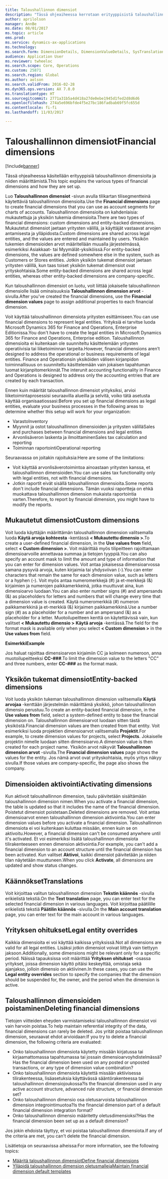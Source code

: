 ```yaml
---
title: Taloushallinnon dimensiot
description: "Tässä ohjeaiheessa kerrotaan erityyppisistä taloushallinnon dimensioista ja niiden määrittämisestä."
author: aprilolson
manager: AnnBe
ms.date: 08/01/2017
ms.topic: article
ems.prod: 
ms.service: dynamics-ax-applications
ms.technology: 
ms.search.form: DimensionDetails, DimensionValueDetails, SysTranslationDetail
audience: Application User
ms.reviewer: twheeloc
ms.search.scope: Core, Operations
ms.custom: 25871
ms.search.region: Global
ms.author: aolson
ms.search.validFrom: 2016-02-28
ms.dyn365.ops.version: AX 7.0.0
ms.translationtype: HT
ms.sourcegitcommit: 2771a31b5a4d418a27de0ebe1945d1fed2d8d6d6
ms.openlocfilehash: 274a5e696bfde4f5e27bc186fadbab69f5fc655d
ms.contentlocale: fi-fi
ms.lasthandoff: 11/03/2017

---
```


# <a name="financial-dimensions"></a><span data-ttu-id="6ff5e-103">Taloushallinnon dimensiot</span><span class="sxs-lookup"><span data-stu-id="6ff5e-103">Financial dimensions</span></span>

[!include[banner](../includes/banner.md)]

<span data-ttu-id="6ff5e-104">Tässä ohjeaiheessa käsitellään erityyppisiä taloushallinnon dimensioita ja niiden määrittämistä.</span><span class="sxs-lookup"><span data-stu-id="6ff5e-104">This topic explains the various types of financial dimensions and how they are set up.</span></span>

<span data-ttu-id="6ff5e-105">Luo **Taloushallinnon dimensiot** -sivun avulla tilikartan tilisegmentteinä käytettäviä taloushallinnon dimensioita.</span><span class="sxs-lookup"><span data-stu-id="6ff5e-105">Use the **Financial dimensions** page to create financial dimensions that you can use as account segments for charts of accounts.</span></span> <span data-ttu-id="6ff5e-106">Taloushallinnon dimensioita on kahdenlaisia: mukautettuja ja yksikön tukemia dimensioita.</span><span class="sxs-lookup"><span data-stu-id="6ff5e-106">There are two types of financial dimensions: custom dimensions and entity-backed dimensions.</span></span> <span data-ttu-id="6ff5e-107">Mukautetut dimensiot jaetaan yritysten välillä, ja käyttäjät vastaavat arvojen antamisesta ja ylläpidosta.</span><span class="sxs-lookup"><span data-stu-id="6ff5e-107">Custom dimensions are shared across legal entities, and the values are entered and maintained by users.</span></span> <span data-ttu-id="6ff5e-108">Yksikön tukemien dimensioiden arvot määritellään muualla järjestelmässä, esimerkiksi Asiakkaat- tai Myymälät-yksiköissä.</span><span class="sxs-lookup"><span data-stu-id="6ff5e-108">For entity-backed dimensions, the values are defined somewhere else in the system, such as Customers or Stores entities.</span></span> <span data-ttu-id="6ff5e-109">Jotkin yksikön tukemat dimensiot jaetaan yritysten välillä, kun taas toiset yksikön tukemat dimensiot ovat yrityskohtaisia.</span><span class="sxs-lookup"><span data-stu-id="6ff5e-109">Some entity-backed dimensions are shared across legal entities, whereas other entity-backed dimensions are company-specific.</span></span> 

<span data-ttu-id="6ff5e-110">Kun taloushallinnon dimensiot on luotu, voit liittää jokaiselle taloushallinnon dimensiolle lisää ominaisuuksia **Taloushallinnon dimension arvot** -sivulla.</span><span class="sxs-lookup"><span data-stu-id="6ff5e-110">After you've created the financial dimensions, use the **Financial dimension values** page to assign additional properties to each financial dimension.</span></span> 

<span data-ttu-id="6ff5e-111">Voit käyttää taloushallinnon dimensiota yritysten esittämiseen.</span><span class="sxs-lookup"><span data-stu-id="6ff5e-111">You can use financial dimensions to represent legal entities.</span></span> <span data-ttu-id="6ff5e-112">Yrityksiä ei tarvitse luoda Microsoft Dynamics 365 for Finance and Operations, Enterprise Editionissa.</span><span class="sxs-lookup"><span data-stu-id="6ff5e-112">You don't have to create the legal entities in Microsoft Dynamics 365 for Finance and Operations, Enterprise edition.</span></span> <span data-ttu-id="6ff5e-113">Taloushallinnon dimensioita ei kuitenkaan ole suunniteltu käsittelemään yritysten operatiivisia tai liiketoiminnan tarpeita.</span><span class="sxs-lookup"><span data-stu-id="6ff5e-113">However, financial dimensions aren’t designed to address the operational or business requirements of legal entities.</span></span> <span data-ttu-id="6ff5e-114">Finance and Operationsin yksiköiden välisen kirjanpidon toiminnallisuus on suunniteltu käsittelemään vain jokaisen tapahtuman luomat kirjanpitomerkinnät.</span><span class="sxs-lookup"><span data-stu-id="6ff5e-114">The interunit accounting functionality in Finance and Operations is designed to address only the accounting entries that are created by each transaction.</span></span> 

<span data-ttu-id="6ff5e-115">Ennen kuin määrität taloushallinnon dimensiot yrityksiksi, arvioi liiketoimintaprosessisi seuraavilla alueilla ja selvitä, voiko tätä asetusta käyttää organisaatiossasi:</span><span class="sxs-lookup"><span data-stu-id="6ff5e-115">Before you set up financial dimensions as legal entities, evaluate your business processes in the following areas to determine whether this setup will work for your organization:</span></span>

- <span data-ttu-id="6ff5e-116">Varasto</span><span class="sxs-lookup"><span data-stu-id="6ff5e-116">Inventory</span></span>
- <span data-ttu-id="6ff5e-117">Myynnit ja ostot taloushallinnon dimensioiden ja yritysten välillä</span><span class="sxs-lookup"><span data-stu-id="6ff5e-117">Sales and purchases between financial dimensions and legal entities</span></span>
- <span data-ttu-id="6ff5e-118">Arvonlisäveron laskenta ja ilmoittaminen</span><span class="sxs-lookup"><span data-stu-id="6ff5e-118">Sales tax calculation and reporting</span></span>
- <span data-ttu-id="6ff5e-119">Toiminnan raportointi</span><span class="sxs-lookup"><span data-stu-id="6ff5e-119">Operational reporting</span></span>

<span data-ttu-id="6ff5e-120">Seuraavassa on joitakin rajoituksia:</span><span class="sxs-lookup"><span data-stu-id="6ff5e-120">Here are some of the limitations:</span></span>

- <span data-ttu-id="6ff5e-121">Voit käyttää arvonlisäverotoimintoa ainoastaan yritysten kanssa, et taloushallinnon dimensioiden.</span><span class="sxs-lookup"><span data-stu-id="6ff5e-121">You can use sales tax functionality only with legal entities, not with financial dimensions.</span></span>
- <span data-ttu-id="6ff5e-122">Jotkin raportit eivät sisällä taloushallinnon dimensioita.</span><span class="sxs-lookup"><span data-stu-id="6ff5e-122">Some reports don't include financial dimensions.</span></span> <span data-ttu-id="6ff5e-123">Tämän vuoksi raportteja on ehkä muokattava taloushallinnon dimension mukaista raportointia varten.</span><span class="sxs-lookup"><span data-stu-id="6ff5e-123">Therefore, to report by financial dimension, you might have to modify the reports.</span></span>

## <a name="custom-dimensions"></a><span data-ttu-id="6ff5e-124">Mukautetut dimensiot</span><span class="sxs-lookup"><span data-stu-id="6ff5e-124">Custom dimensions</span></span>

<span data-ttu-id="6ff5e-125">Voit luoda käyttäjän määrittämän taloushallinnon dimension valitsemalla luoda **Käytä arvoja kohteesta** -kentässä **&lt; Mukautettu dimensio &gt;**.</span><span class="sxs-lookup"><span data-stu-id="6ff5e-125">To create a user-defined financial dimension, in the **Use values from** field, select **&lt; Custom dimension &gt;**.</span></span> <span data-ttu-id="6ff5e-126">Voit määrittää myös tilipeitteen rajoittamaan dimensioarvoille annettavaa summaa ja tietojen tyyppiä.</span><span class="sxs-lookup"><span data-stu-id="6ff5e-126">You can also specify an account mask to limit the amount and type of information that you can enter for dimension values.</span></span> <span data-ttu-id="6ff5e-127">Voit antaa jokaisessa dimensioarvossa samana pysyviä arvoja, kuten kirjaimia tai yhdysviivan (-).</span><span class="sxs-lookup"><span data-stu-id="6ff5e-127">You can enter characters that remain the same for each dimension value, such as letters or a hyphen (-).</span></span> <span data-ttu-id="6ff5e-128">Voit myös antaa numeromerkkejä (\#) ja et-merkkejä (&) kirjaimien ja numerojen paikkamerkkeinä, jotka muuttuvat aina, kun dimensioarvo luodaan.</span><span class="sxs-lookup"><span data-stu-id="6ff5e-128">You can also enter number signs (\#) and ampersands (&) as placeholders for letters and numbers that will change every time that a dimension value is created.</span></span> <span data-ttu-id="6ff5e-129">Käytä numeromerkkiä (\#) numeron paikkamerkkinä ja et-merkkiä (&) kirjaimen paikkamerkkinä.</span><span class="sxs-lookup"><span data-stu-id="6ff5e-129">Use a number sign (\#) as a placeholder for a number and an ampersand (&) as a placeholder for a letter.</span></span> <span data-ttu-id="6ff5e-130">Muotoilupeitteen kenttä on käytettävissä vain, kun valitset **&lt; Mukautettu dimensio &gt;** **Käytä arvoja** -kentässä.</span><span class="sxs-lookup"><span data-stu-id="6ff5e-130">The field for the format mask is available only when you select **&lt; Custom dimension &gt;** in the **Use values from** field.</span></span>

<span data-ttu-id="6ff5e-131">**Esimerkki**</span><span class="sxs-lookup"><span data-stu-id="6ff5e-131">**Example**</span></span>

<span data-ttu-id="6ff5e-132">Jos haluat rajoittaa dimensioarvon kirjaimiin CC ja kolmeen numeroon, anna muotoilupeitteeksi **CC-\#\#\#**.</span><span class="sxs-lookup"><span data-stu-id="6ff5e-132">To limit the dimension value to the letters "CC" and three numbers, enter **CC-\#\#\#** as the format mask.</span></span>

## <a name="entity-backed-dimensions"></a><span data-ttu-id="6ff5e-133">Yksikön tukemat dimensiot</span><span class="sxs-lookup"><span data-stu-id="6ff5e-133">Entity-backed dimensions</span></span>

<span data-ttu-id="6ff5e-134">Voit luoda yksikön tukeman taloushallinnon dimension valitsemalla **Käytä arvojaa** -kenttään järjestelmän määrittämä yksikkö, johon taloushallinnon dimensio perustuu.</span><span class="sxs-lookup"><span data-stu-id="6ff5e-134">To create an entity-backed financial dimension, in the **Use values from** field, select a system-defined entity to base the financial dimension on.</span></span> <span data-ttu-id="6ff5e-135">Taloushallinnon dimensioarvot luodaan sitten tästä yksiköstä.</span><span class="sxs-lookup"><span data-stu-id="6ff5e-135">Financial dimension values are then created from that entity.</span></span> <span data-ttu-id="6ff5e-136">Voit esimerkiksi luoda projektien dimensioarvot valitsemalla **Projektit**.</span><span class="sxs-lookup"><span data-stu-id="6ff5e-136">For example, to create dimension values for projects, select **Projects**.</span></span> <span data-ttu-id="6ff5e-137">Jokaiselle projektin nimelle luodaan sitten dimensioarvo.</span><span class="sxs-lookup"><span data-stu-id="6ff5e-137">A dimension value is then created for each project name.</span></span> <span data-ttu-id="6ff5e-138">Yksikön arvot näkyvät **Taloushallinnon dimension arvot** -sivulla.</span><span class="sxs-lookup"><span data-stu-id="6ff5e-138">The **Financial dimension values** page shows the values for the entity.</span></span> <span data-ttu-id="6ff5e-139">Jos nämä arvot ovat yrityskohtaisia, myös yritys näkyy sivulla.</span><span class="sxs-lookup"><span data-stu-id="6ff5e-139">If those values are company-specific, the page also shows the company.</span></span>

## <a name="activating-dimensions"></a><span data-ttu-id="6ff5e-140">Dimensioiden aktivointi</span><span class="sxs-lookup"><span data-stu-id="6ff5e-140">Activating dimensions</span></span>

<span data-ttu-id="6ff5e-141">Kun aktivoit taloushallinnon dimension, taulu päivitetään sisältämään taloushallinnon dimension nimen.</span><span class="sxs-lookup"><span data-stu-id="6ff5e-141">When you activate a financial dimension, the table is updated so that it includes the name of the financial dimension.</span></span> <span data-ttu-id="6ff5e-142">Poistetut dimensiot poistetaan.</span><span class="sxs-lookup"><span data-stu-id="6ff5e-142">Deleted dimensions are removed.</span></span> <span data-ttu-id="6ff5e-143">Voit antaa dimensioarvot ennen taloushallinnon dimension aktivointia.</span><span class="sxs-lookup"><span data-stu-id="6ff5e-143">You can enter dimension values before you activate a financial dimension.</span></span> <span data-ttu-id="6ff5e-144">Taloushallinnon dimensiota ei voi kuitenkaan kuluttaa missään, ennen kuin se on aktivoitu.</span><span class="sxs-lookup"><span data-stu-id="6ff5e-144">However, a financial dimension can't be consumed anywhere until it's activated.</span></span> <span data-ttu-id="6ff5e-145">Et voi esimerkiksi lisätä taloushallinnon dimensiota tilirakenteeseen ennen dimension aktivointia.</span><span class="sxs-lookup"><span data-stu-id="6ff5e-145">For example, you can't add a financial dimension to an account structure until the financial dimension has been activated.</span></span> <span data-ttu-id="6ff5e-146">Kun valitset **Aktivoi**, kaikki dimensiot päivitetään ja niiden tilan näytetään muuttuneen.</span><span class="sxs-lookup"><span data-stu-id="6ff5e-146">When you click **Activate**, all dimensions are updated and show status changes.</span></span> 

## <a name="translations"></a><span data-ttu-id="6ff5e-147">Käännökset</span><span class="sxs-lookup"><span data-stu-id="6ff5e-147">Translations</span></span>

<span data-ttu-id="6ff5e-148">Voit kirjoittaa valitun taloushallinnon dimension **Tekstin käännös** -sivulla erikielistä tekstiä.</span><span class="sxs-lookup"><span data-stu-id="6ff5e-148">On the **Text translation** page, you can enter text for the selected financial dimension in various languages.</span></span> <span data-ttu-id="6ff5e-149">Voit kirjoittaa päätilille erikielistä tekstiä **Päätilin käännös** -sivulla.</span><span class="sxs-lookup"><span data-stu-id="6ff5e-149">On the **Main account translation** page, you can enter text for the main account in various languages.</span></span> 

## <a name="legal-entity-overrides"></a><span data-ttu-id="6ff5e-150">Yrityksen ohitukset</span><span class="sxs-lookup"><span data-stu-id="6ff5e-150">Legal entity overrides</span></span>

<span data-ttu-id="6ff5e-151">Kaikkia dimensioita ei voi käyttää kaikissa yrityksissä.</span><span class="sxs-lookup"><span data-stu-id="6ff5e-151">Not all dimensions are valid for all legal entities.</span></span> <span data-ttu-id="6ff5e-152">Lisäksi jotkin dimensiot voivat liittyä vain tiettyyn jaksoon.</span><span class="sxs-lookup"><span data-stu-id="6ff5e-152">Additionally, some dimensions might be relevant only for a specific period.</span></span> <span data-ttu-id="6ff5e-153">Näissä tapauksissa voit määrittää **Yrityksen ohitukset** -osassa yritykset, joissa dimension käyttö pitäisi keskeyttää, omistaja sekä ajanjakso, jolloin dimensio on aktiivinen.</span><span class="sxs-lookup"><span data-stu-id="6ff5e-153">In these cases, you can use the **Legal entity overrides** section to specify the companies that the dimension should be suspended for, the owner, and the period when the dimension is active.</span></span>

## <a name="deleting-financial-dimensions"></a><span data-ttu-id="6ff5e-154">Taloushallinnon dimensioiden poistaminen</span><span class="sxs-lookup"><span data-stu-id="6ff5e-154">Deleting financial dimensions</span></span>

<span data-ttu-id="6ff5e-155">Tietojen viitteiden eheyden varmistamiseksi taloushallinnon dimensiot voi vain harvoin poistaa.</span><span class="sxs-lookup"><span data-stu-id="6ff5e-155">To help maintain referential integrity of the data, financial dimensions can rarely be deleted.</span></span> <span data-ttu-id="6ff5e-156">Jos yrität poistaa taloushallinnon dimension, seuraavat ehdot arvioidaan:</span><span class="sxs-lookup"><span data-stu-id="6ff5e-156">If you try to delete a financial dimension, the following criteria are evaluated:</span></span>

- <span data-ttu-id="6ff5e-157">Onko taloushallinnon dimensiota käytetty missään kirjatussa tai kirjaamattomassa tapahtumassa tai jossain dimensioarvoyhdistelmässä?</span><span class="sxs-lookup"><span data-stu-id="6ff5e-157">Has the financial dimension been used on any posted or unposted transactions, or any type of dimension value combination?</span></span>
- <span data-ttu-id="6ff5e-158">Onko taloushallinnon dimensiota käytettä missään aktiivisessa tilirakenteessa, lisäasetuksia käyttävässä sääntörakenteessa tai taloushallinnon dimensiojoukossa?</span><span class="sxs-lookup"><span data-stu-id="6ff5e-158">Is the financial dimension used in any active account structure, advanced rule structure, or financial dimension set?</span></span>
- <span data-ttu-id="6ff5e-159">Onko taloushallinnon dimensio osa oletusarvoista taloushallinnon dimension integrointimuotoa?</span><span class="sxs-lookup"><span data-stu-id="6ff5e-159">Is the financial dimension part of a default financial dimension integration format?</span></span>
- <span data-ttu-id="6ff5e-160">Onko taloushallinnon dimensio määritetty oletusdimensioksi?</span><span class="sxs-lookup"><span data-stu-id="6ff5e-160">Has the financial dimension been set up as a default dimension?</span></span>

<span data-ttu-id="6ff5e-161">Jos jokin ehdoista täyttyy, et voi poistaa taloushallinnon dimensiota.</span><span class="sxs-lookup"><span data-stu-id="6ff5e-161">If any of the criteria are met, you can't delete the financial dimension.</span></span>


<span data-ttu-id="6ff5e-162">Lisätietoja on seuraavissa aiheissa:</span><span class="sxs-lookup"><span data-stu-id="6ff5e-162">For more information, see the following topics:</span></span>
- [<span data-ttu-id="6ff5e-163">Määritä taloushallinnon dimensiot</span><span class="sxs-lookup"><span data-stu-id="6ff5e-163">Define financial dimensions</span></span>](tasks/define-financial-dimensions.md)
- [<span data-ttu-id="6ff5e-164">Ylläpidä taloushallinnon dimension oletusmalleja</span><span class="sxs-lookup"><span data-stu-id="6ff5e-164">Maintain financial dimension default templates</span></span>](tasks/maintain-financial-dimension-default-templates.md)

